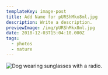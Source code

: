 ```yaml
---
templateKey: image-post
title: Add Name for pURShMkx8ml.jpg
description: Write a description.
previewImage: /img/pURShMkx8ml.jpg
date: 2018-12-03T15:04:10.000Z
tags:
  - photos
  - nature
---
```

![Dog wearing sunglasses with a radio.](/img/pURShMkx8ml.jpg)
